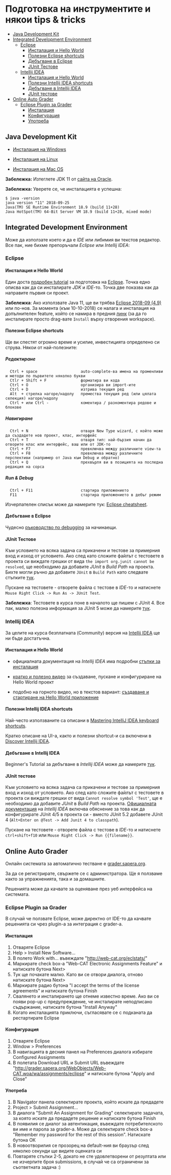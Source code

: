# Подготовка на инструментите и някои tips & tricks

- [Java Development Kit](#java-development-kit)
- [Integrated Development Environment](#integrated-development-environment)
    - [Eclipse](#eclipse)
        - [Инсталация и Hello World](#инсталация-и-hello-world)
        - [Полезни Eclipse shortcuts](#полезни-eclipse-shortcuts)
        - [Дебъгване в Eclipse](#дебъгване-в-eclipse)
        - [JUnit Тестове](#junit-тестове)
    - [Intellij IDEA](#intellij-idea)
        - [Инсталация и Hello World](#инсталация-и-hello-world-1)
        - [Полезни Intellij IDEA shortcuts](#полезни-intellij-idea-shortcuts)
        - [Дебъгване в Intellij IDEA](#дебъгване-в-intellij-idea)
        - [JUnit тестове](#junit-тестове)
- [Online Auto Grader](#online-auto-grader)
    - [Eclipse Plugin за Grader](#eclipse-plugin-за-grader)
        - [Инсталация](#инсталация)
        - [Конфигурация](#конфигурация)
        - [Употреба](#употреба)

## Java Development Kit

- [Инсталация на Windows](https://docs.oracle.com/javase/8/docs/technotes/guides/install/windows_jdk_install.html#CHDEBCCJ)

- [Инсталация на Linux](https://docs.oracle.com/javase/8/docs/technotes/guides/install/linux_jdk.html#BJFGGEFG)

- [Инсталация на Mac OS](https://docs.oracle.com/javase/8/docs/technotes/guides/install/mac_jdk.html#CHDBADCG)

**Забележка:** Изтеглете JDK 11 от [сайта на Oracle](
https://www.oracle.com/technetwork/java/javase/downloads/jdk11-downloads-5066655.html).

**Забележка:** Уверете се, че инсталацията е успешна:

```console
$ java -version
java version "11" 2018-09-25
Java(TM) SE Runtime Environment 18.9 (build 11+28)
Java HotSpot(TM) 64-Bit Server VM 18.9 (build 11+28, mixed mode)
```

## Integrated Development Environment

Може да използате което и да е _IDE_ или либимия ви текстов редактор. Все пак, ние бихме препоръчали _Eclipse_ или _Intellij IDEA_:

### Eclipse

#### Инсталация и Hello World

Един доста [подробен tutorial](https://www.ntu.edu.sg/home/ehchua/programming/howto/EclipseJava_HowTo.html) за подготовка на [Eclipse]((https://www.eclipse.org/downloads/eclipse-packages/)). Точка едно описва как да си инсталирате _JDK_ и _IDE_-то. Точка две показва как да направите първия си проект.  

**Забележка**: Ако използвате Java 11, ще ви трябва [Eclipse 2018-09 (4.9)](https://marketplace.eclipse.org/content/java-11-support-eclipse-2018-09-49) или по-нов. За момента (към 10-10-2018) се налага и инсталация на допълнителен feature, който се намира в предния [линк](https://marketplace.eclipse.org/content/java-11-support-eclipse-2018-09-49) (за да го инсталирате просто drag-вате `Install` върху отворения workspace).

#### Полезни Eclipse shortcuts

Ще ви спестят огромно време и усилие, инвестицията определено си струва.
Някои от най-полезните:

##### Редактиране

      Ctrl + space                   auto-complete-ва имена на променливи и методи по първитете няколко букви
      Ctlr + Shift + F               форматира ви кода
      Ctrl + O                       организира ви import-ите
      Ctrl + D                       изтрива текущия ред
      Alt  + стрелка нагоре/надолу   премества текущия ред (или цялата селекция) нагоре/надолу
      Ctrl + или Ctrl -              коментира / разкоментира редове и блокове

##### Навигиране

      Ctrl + N                       oтваря New Type wizard, с който може да създадете нов проект, клас, интерфейс
      Ctrl + T                       oтваря тип: най-бързия начин да отворите клас или интерфейс, ваш или от JDK-то
      Ctrl + F7                      превключва между различните view-та
      Ctrl + F8                      превключва между различните перспективи (например от Java към Debug и обратно)
      Ctrl + Q                       прехвърля ви в позицията на последна редакция на сорса

##### Run & Debug

      Ctrl + F11                     стартира приложението
      F11                            стартира приложението в дебъг режим

Изчерпателен списък може да намерите тук: [Eclipse cheatsheet](https://github.com/pellaton/eclipse-cheatsheet).

#### Дебъгване в Eclipse

Чудесно [ръководство по debugging](https://www.eclipse.org/community/eclipse_newsletter/2017/june/article1.php) за начинаещи.

#### JUnit Тестове

Към условието на всяка задача са прикачени и тестове за примерния вход и изход от условието. Ако след като сложите файлът с тестовете в проекта си виждате грешки от вида `the import org.junit cannot be resolved`, ще необходимо да добавите _JUnit_ в _Build Path_ на проекта. Бихте могли ръчно да добавите `JUnit` в `Build Path` като следвате стъпките [тук](https://www.tutorialspoint.com/junit/junit_plug_with_eclipse.htm).


Пускане на тестовете - отворете файла с тестове в _IDE_-то и натиснете `Mouse Right Click -> Run As -> JUnit Test`.

**Забележка**: Тестовете в курса поне в началото ще пишем с JUnit 4. Все пак, малко полезна информация за JUnit 5 може да намерите [тук](https://www.eclipse.org/community/eclipse_newsletter/2017/october/article5.php).

### Intellij IDEA

За целите на курса безплатната (Community) версия на [Intellij IDEA](https://www.jetbrains.com/idea/download/) ще ни бъде достатъчна.

#### Инсталация и Hello World

- официалната документация на _Intellij IDEA_ има подробни [стъпки за инсталация](https://www.jetbrains.com/help/idea/install-and-set-up-product.html)

- [кратко и полезно видео](https://www.youtube.com/watch?time_continue=245&v=c0efB_CKOYo) за създаване, пускане и конфигуриране на Hello World проект

- подобно на горното видео, но в текстов вариант: [създаване и стартиране на Hello World приложение](https://www.jetbrains.com/help/idea/creating-and-running-your-first-java-application.html)

#### Полезни Intellij IDEA shortcuts

 Най-често използваните са описани в [Mastering IntelliJ IDEA keyboard shortcuts](https://www.jetbrains.com/help/idea/mastering-keyboard-shortcuts.html#d1746384e89).

Кратко описане на UI-а, както и полезни shortcut-и са включени в [Discover Intellij IDEA](https://www.jetbrains.com/help/idea/discover-intellij-idea.html).

#### Дебъгване в Intellij IDEA

Beginner's Tutorial за дебъгване в _Intellij IDEA_ може да намерите [тук](https://www.jetbrains.com/help/idea/debugging-your-first-java-application.html).

#### JUnit тестове

Към условието на всяка задача са прикачени и тестове за примерния вход и изход от условието. Ако след като сложите файлът с тестовете в проекта си виждате грешки от вида `Cannot resolve symbol 'Test'`, ще е необходимо да добавите _JUnit_ в _Build Path_ на проекта. [Официалната документация](https://www.jetbrains.com/help/idea/configuring-testing-libraries.html) на _Intellij IDEA_ включва  обяснение за това как да конфигурирате JUnit 4/5 в проекта си - вместо JUnit 5.2 добавете JUnit 4 (`Alt+Enter on @Test -> Add Junit 4 to classpath`).

Пускане на тестовете - отворете файла с тестове в _IDE_-то и натиснете `ctrl+shift+f10` или `Mouse Right Click -> Run {{filename}}`.

## Online Auto Grader

Онлайн системата за автоматично тестване e [grader.sapera.org](http://grader.sapera.org).

За да се регистрирате, свържете се с администратора.
Ще я ползваме както за упражненията, така и за домашните.

Решенията може да качвате за оценяване през уеб интерфейса на системата.

### Eclipse Plugin за Grader

В случай че ползвате Eclipse, може директно от IDE-то да качвате решенията си чрез plugin-а за интеграция с grader-a.

#### Инсталация

1. Отваряте Eclipse
2. Help > Install New Software...
3. В полето Work with... въвеждате "http://web-cat.org/eclstats/"
4. Маркирате check box-a "Web-CAT Electronic Assignments Featurе" и натискате бутона Next>
5. Тук ще почакате малко. Като ви се отвори диалога, отново натискате бутона Next>
6. Маркирате радио бутона "I accept the terms of the license agreements" и натискате бутона Finish
7. Свалянето и инсталирането ще отнеме известно време. Ако ви се появи pop-up с предупреждение, че инсталирате неподписано съдържание, натискате бутона "Install Anyway"
8. Когато инсталацията приключи, съгласявате се с подканата да рестартирате Eclipse

#### Конфигурация

1. Отваряте Eclipse
2. Window > Preferences
3. В навигацията в десния панел на Preferences диалога избирате Configured Assignments
4. В полетата Download URL и Submit URL въвеждате "http://grader.sapera.org/WebObjects/Web-CAT.woa/wa/assignments/eclipse" и натискате бутона "Apply and Close"

#### Употреба

1. В Navigator панела селектирате проекта, който искате да предадете
2. Project > Submit Assignment...
3. В диалога "Submit An Assignment for Grading" селектирате задачата, за която искате да предадете решение и натискате бутона Finish
4. В появилия се диалог за автентикация, въвеждате потребителското ви име и парола за grader-a. Може да селектирате check box-a "Remember my password for the rest of this session". Натискате бутона ОК
5. В новоотворилия се прозорец на default-ния ви браузър след няколко секунди ще видите оценката си
6. Повтаряте стъпки 2-5, докато не сте удовлетворени от резултата или не изчерпите броя submissions, в случай че са ограничени за съответната задача :)
